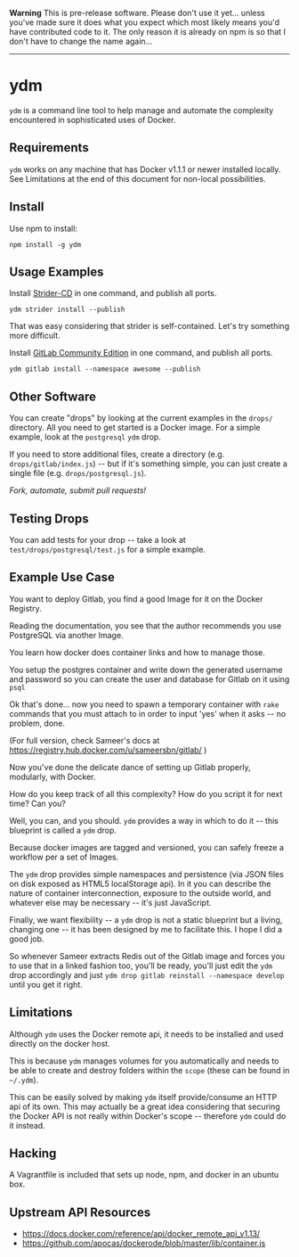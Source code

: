 **Warning** This is pre-release software. Please don't use it yet... unless you've made sure it does what you expect which most likely means you'd have contributed code to it. The only reason it is already on npm is so that I don't have to change the name again...

---

# ydm

`ydm` is a command line tool to help manage and automate the complexity encountered in sophisticated uses of Docker.

## Requirements

`ydm` works on any machine that has Docker v1.1.1 or newer installed locally. See Limitations at the end of this document for non-local possibilities.

## Install

Use npm to install:

`npm install -g ydm`

## Usage Examples

Install [Strider-CD](https://github.com/Strider-CD/strider) in one command, and publish all ports.

`ydm strider install --publish`

That was easy considering that strider is self-contained. Let's try something more difficult.

Install [GitLab Community Edition](https://gitlab.com/gitlab-org/gitlab-ce/tree/master) in one command, and publish all ports.

`ydm gitlab install --namespace awesome --publish`

## Other Software

You can create "drops" by looking at the current examples in the `drops/` directory. All you need to get started is a Docker image. For a simple example, look at the `postgresql` `ydm` drop.

If you need to store additional files, create a directory (e.g. `drops/gitlab/index.js`) -- but if it's something simple, you can just create a single file (e.g. `drops/postgresql.js`).

*Fork, automate, submit pull requests!*

## Testing Drops

You can add tests for your drop -- take a look at `test/drops/postgresql/test.js` for a simple example.

## Example Use Case

You want to deploy Gitlab, you find a good Image for it on the Docker Registry.

Reading the documentation, you see that the author recommends you use PostgreSQL via another Image.

You learn how docker does container links and how to manage those.

You setup the postgres container and write down the generated username and password so you can create the user and database for Gitlab on it using `psql` 

Ok that's done... now you need to spawn a temporary container with `rake` commands that you must attach to in order to input 'yes' when it asks -- no problem, done.

(For full version, check Sameer's docs at https://registry.hub.docker.com/u/sameersbn/gitlab/ )

Now you've done the delicate dance of setting up Gitlab properly, modularly, with Docker.

How do you keep track of all this complexity? How do you script it for next time? Can you?

Well, you can, and you should. `ydm` provides a way in which to do it -- this blueprint is called a `ydm` drop.

Because docker images are tagged and versioned, you can safely freeze a workflow per a set of Images.

The `ydm` drop provides simple namespaces and persistence (via JSON files on disk exposed as HTML5 localStorage api). In it you can describe the nature of container interconnection, exposure to the outside world, and whatever else may be necessary -- it's just JavaScript.

Finally, we want flexibility -- a `ydm` drop is not a static blueprint but a living, changing one -- it has been designed by me to facilitate this. I hope I did a good job.

So whenever Sameer extracts Redis out of the Gitlab image and forces you to use that in a linked fashion too, you'll be ready, you'll just edit the `ydm` drop accordingly and just `ydm drop gitlab reinstall --namespace develop` until you get it right.

## Limitations

Although `ydm` uses the Docker remote api, it needs to be installed and used directly on the docker host.

This is because `ydm` manages volumes for you automatically and needs to be able to create and destroy folders within the `scope` (these can be found in `~/.ydm`).

This can be easily solved by making `ydm` itself provide/consume an HTTP api of its own. This may actually be a great idea considering that securing the Docker API is not really within Docker's scope -- therefore `ydm` could do it instead.

## Hacking

A Vagrantfile is included that sets up node, npm, and docker in an ubuntu box.

## Upstream API Resources

* https://docs.docker.com/reference/api/docker_remote_api_v1.13/
* https://github.com/apocas/dockerode/blob/master/lib/container.js
